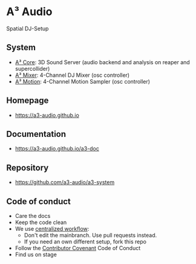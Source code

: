 # A³ Audio
Spatial DJ-Setup

## System
- [A³ Core](https://a3-audio.github.io/a3-doc/user/a3core.html): 3D Sound Server (audio backend and analysis on reaper and supercollider)
- [A³ Mixer](https://a3-audio.github.io/a3-doc/user/a3mix.html): 4-Channel DJ Mixer (osc controller)
- [A³ Motion](https://a3-audio.github.io/a3-doc/user/a3motion.html): 4-Channel Motion Sampler (osc controller)

## Homepage
- https://a3-audio.github.io

## Documentation
- https://a3-audio.github.io/a3-doc

## Repository
- https://github.com/a3-audio/a3-system

## Code of conduct
- Care the docs
- Keep the code clean
- We use [centralized workflow](https://www.git-scm.com/book/en/v2/Distributed-Git-Distributed-Workflows):
  - Don't edit the mainbranch. Use pull requests instead.
  - If you need an own different setup, fork this repo
- Follow the <a href="https://contributor-covenant.org/">Contributor Covenant</a> Code of Conduct
- Find us on stage
